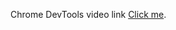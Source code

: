 Chrome DevTools video link [Click me](https://drive.google.com/drive/folders/1KRxgWZ1UXUDPLwG19w8to-Yh3QPehCR0?usp=sharing).